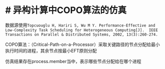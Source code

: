 # # 异构计算中COPO算法的仿真

数据源使用`Topcuouglu H, Hariri S, Wu M Y. Performance-Effective and Low-Complexity Task Scheduling for Heterogeneous Computing[J]. 
IEEE Transactions on Parallel & Distributed Systems, 2002, 13(3):260-274.`




COPO算法：（Critical-Path-on-a-Processor）采取关键路径的节点分配给最小执行时间的进程，其余节点按最小EFT原则分配




仿真结果存在process.member当中，表示哪些节点分配给在哪个进程
